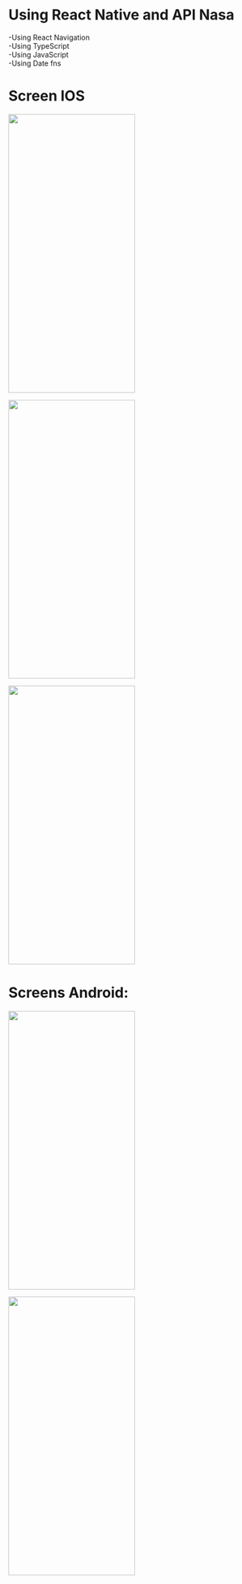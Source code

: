 # Using React Native and API Nasa
-Using React Navigation <br>
-Using TypeScript <br>
-Using JavaScript <br>
-Using Date fns <br>

# Screen IOS

<img src="https://github.com/AndresRodriguezz/ReactNative-Api-Nasa/assets/53130637/8adae440-3689-40e0-beb4-7567506c08b3" width="250" height="550"> <br>

<img src="https://github.com/AndresRodriguezz/ReactNative-Api-Nasa/assets/53130637/681f16dc-dbde-47d0-b6c4-21446d1e3b7d" width="250" height="550"> <br>

<img src="https://github.com/AndresRodriguezz/ReactNative-Api-Nasa/assets/53130637/7a7ae4f9-fe2a-485f-aa48-01b44d8f191f" width="250" height="550"> <br>

# Screens Android:


<img src="https://github.com/AndresRodriguezz/ReactNative-Api-Nasa/assets/53130637/954b8233-3efe-4dd0-a4f2-b72137c9778c" width="250" height="550"> <br>

<img src="https://github.com/AndresRodriguezz/ReactNative-Api-Nasa/assets/53130637/cf2f0512-efae-4053-85a8-f6fca2333516" width="250" height="550"> <br>
